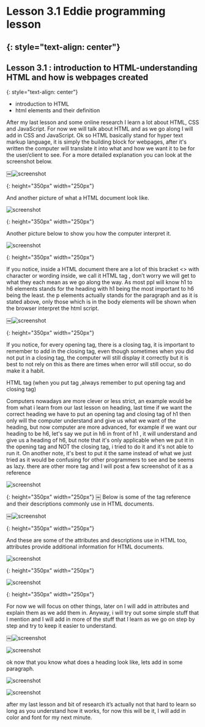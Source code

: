 # Lesson 3.1 Eddie programming lesson
{: style="text-align: center"}
-------------------------------------

## Lesson 3.1 : introduction to HTML-understanding HTML and how is webpages created
{: style="text-align: center"}

- introduction to HTML
- html elements and their definition

After my last lesson and some online research I learn a lot about HTML, CSS and JavaScript. For now we will talk about HTML and as we go along I will add in CSS and JavaScript.
Ok so HTML basically stand for hyper text markup language, it is simply the building block for webpages,  after it's written the computer will translate it into what and how we want it to be for the user/client to see.
For a more detailed explanation you can look at the screenshot below.

￼![screenshot][id]

[id]:/images/Lesson3.1/Photo1.png
{: height="350px" width="250px"}

And another picture of what a HTML document look like.

![screenshot][id1]

[id1]:/images/Lesson3.1/Photo2.png
{: height="350px" width="250px"}

Another picture below to show you how the computer interpret it.

![screenshot][id2]

[id2]:/images/Lesson3.1/Photo3.png
{: height="350px" width="250px"}

If you notice, inside a HTML document there are a lot of this bracket <> with character or wording inside, we call it HTML tag , don’t worry we will get to what they each mean as we go along the way.
As most ppl will know h1 to h6 elements stands for the heading with h1 being the most important to h6 being the least.
the p elements actually stands for the paragraph and as it is stated above, only those which is in the body elements will be shown when the browser interpret the html script.

￼![screenshot][id3]

[id3]:/images/Lesson3.1/Photo4.png
{: height="350px" width="250px"}

If you notice, for every opening tag, there is a closing tag, it is important to remember to add in the closing tag, even though sometimes when you did not put in a closing tag, the computer will still display it correctly but it is best to not rely on this as there are times when error will still occur, so do make it a habit.

HTML tag (when you put tag ,always remember to put opening tag and closing tag)  

Computers nowadays are more clever or less strict, an example would be from what i learn from our last lesson on heading, last time if we want the correct heading we have to put an opening tag and closing tag of h1 then only will the computer understand and give us what we want of the heading, but now computer are more advanced, for example if we want our heading to be h6, let's say we put in h6 in front of h1 , it will understand and give us a heading of h6, but note that it's only applicable when we put it in the opening tag and NOT the closing tag, i tried to do it and it's not able to run it. On another note, it's best to put it the same instead of what we just tried as it would be confusing for other programmers to see and be seems as lazy.
there are other more tag and I will post a few screenshot of it as a reference

![screenshot][id4]

[id4]:/images/Lesson3.1/Photo5.png
{: height="350px" width="250px"}
￼
Below is some of the tag reference and their descriptions commonly use in HTML documents.

￼![screenshot][id5]

[id5]:/images/Lesson3.1/Photo6.png
{: height="350px" width="250px"}

And these are some of the attributes and descriptions use in HTML too, attributes provide additional information for HTML documents.

![screenshot][id6]

[id6]:/images/Lesson3.1/Photo7.png
{: height="350px" width="250px"}

![screenshot][id7]

[id7]:/images/Lesson3.1/Photo8.png
{: height="350px" width="250px"}

For now we will focus on other things, later on I will add in attributes and explain them as we add them in.
Anyway, i will try out some simple stuff that I mention and I will add in more of the stuff that I learn as we go on step by step and try to keep it easier to understand.

￼![screenshot][id8]

[id8]:/images/Lesson3.1/Photo9.png

![screenshot][id9]

[id9]:/images/Lesson3.1/Photo10.png

ok now that you know what does a heading look like,  lets add in some paragraph.

![screenshot][id10]

[id10]:/images/Lesson3.1/Photo11.png

![screenshot][id11]

[id11]:/images/Lesson3.1/Photo12.png

after my last lesson and bit of research it’s actually not that hard to learn so long as you understand how it works, for now this will be it, I will add in color and font for my next minute.
